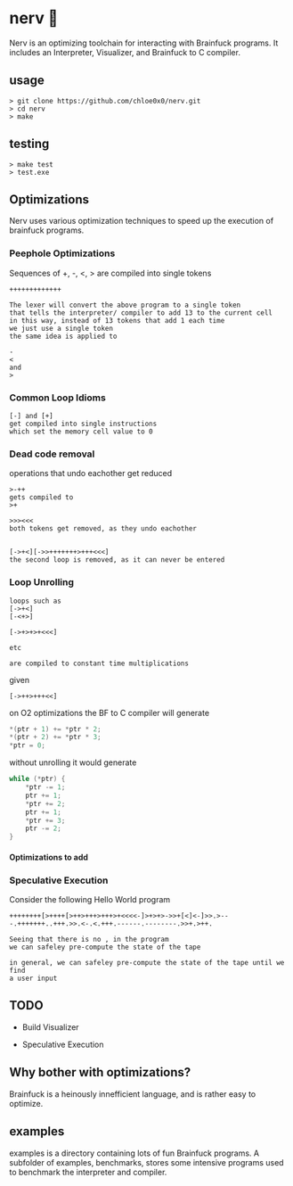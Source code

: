 # nerv 🧠

Nerv is an optimizing toolchain for interacting with Brainfuck programs. It includes an Interpreter, Visualizer, and Brainfuck to C compiler.

## usage
```console
> git clone https://github.com/chloe0x0/nerv.git
> cd nerv
> make
```

## testing
```console
> make test
> test.exe
```

## Optimizations
Nerv uses various optimization techniques to speed up the execution of brainfuck programs.

### Peephole Optimizations
Sequences of +, -, <, > are compiled into single tokens
```brainfuck
+++++++++++++

The lexer will convert the above program to a single token
that tells the interpreter/ compiler to add 13 to the current cell
in this way, instead of 13 tokens that add 1 each time
we just use a single token
the same idea is applied to 

- 
<
and
>

```

### Common Loop Idioms
```brainfuck
[-] and [+]
get compiled into single instructions
which set the memory cell value to 0
```

### Dead code removal

operations that undo eachother get reduced
```brainfuck
>-++
gets compiled to 
>+

>>><<<
both tokens get removed, as they undo eachother


[->+<][->>+++++++>+++<<<]
the second loop is removed, as it can never be entered
```

### Loop Unrolling
```brainfuck
loops such as 
[->+<]
[-<+>]

[->+>+>+<<<]

etc

are compiled to constant time multiplications
```

given 
```brainfuck
[->++>+++<<]
```

on O2 optimizations the BF to C compiler will generate

```c
*(ptr + 1) += *ptr * 2;
*(ptr + 2) += *ptr * 3;
*ptr = 0;
```

without unrolling it would generate

```C
while (*ptr) {
    *ptr -= 1;
    ptr += 1;
    *ptr += 2;
    ptr += 1;
    *ptr += 3;
    ptr -= 2;
}
```

#### Optimizations to add

### Speculative Execution 
Consider the following Hello World program
```brainfuck
++++++++[>++++[>++>+++>+++>+<<<<-]>+>+>->>+[<]<-]>>.>---.+++++++..+++.>>.<-.<.+++.------.--------.>>+.>++.

Seeing that there is no , in the program
we can safeley pre-compute the state of the tape

in general, we can safeley pre-compute the state of the tape until we find
a user input
```

## TODO

* Build Visualizer

* Speculative Execution

## Why bother with optimizations?
Brainfuck is a heinously innefficient language, and is rather easy to optimize.

## examples
examples is a directory containing lots of fun Brainfuck programs. A subfolder of examples, benchmarks, stores some intensive programs used to benchmark the interpreter and compiler.